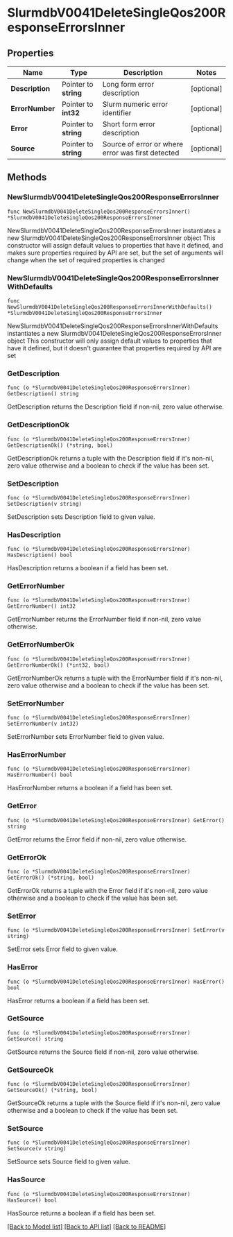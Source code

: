 # SlurmdbV0041DeleteSingleQos200ResponseErrorsInner

## Properties

Name | Type | Description | Notes
------------ | ------------- | ------------- | -------------
**Description** | Pointer to **string** | Long form error description | [optional] 
**ErrorNumber** | Pointer to **int32** | Slurm numeric error identifier | [optional] 
**Error** | Pointer to **string** | Short form error description | [optional] 
**Source** | Pointer to **string** | Source of error or where error was first detected | [optional] 

## Methods

### NewSlurmdbV0041DeleteSingleQos200ResponseErrorsInner

`func NewSlurmdbV0041DeleteSingleQos200ResponseErrorsInner() *SlurmdbV0041DeleteSingleQos200ResponseErrorsInner`

NewSlurmdbV0041DeleteSingleQos200ResponseErrorsInner instantiates a new SlurmdbV0041DeleteSingleQos200ResponseErrorsInner object
This constructor will assign default values to properties that have it defined,
and makes sure properties required by API are set, but the set of arguments
will change when the set of required properties is changed

### NewSlurmdbV0041DeleteSingleQos200ResponseErrorsInnerWithDefaults

`func NewSlurmdbV0041DeleteSingleQos200ResponseErrorsInnerWithDefaults() *SlurmdbV0041DeleteSingleQos200ResponseErrorsInner`

NewSlurmdbV0041DeleteSingleQos200ResponseErrorsInnerWithDefaults instantiates a new SlurmdbV0041DeleteSingleQos200ResponseErrorsInner object
This constructor will only assign default values to properties that have it defined,
but it doesn't guarantee that properties required by API are set

### GetDescription

`func (o *SlurmdbV0041DeleteSingleQos200ResponseErrorsInner) GetDescription() string`

GetDescription returns the Description field if non-nil, zero value otherwise.

### GetDescriptionOk

`func (o *SlurmdbV0041DeleteSingleQos200ResponseErrorsInner) GetDescriptionOk() (*string, bool)`

GetDescriptionOk returns a tuple with the Description field if it's non-nil, zero value otherwise
and a boolean to check if the value has been set.

### SetDescription

`func (o *SlurmdbV0041DeleteSingleQos200ResponseErrorsInner) SetDescription(v string)`

SetDescription sets Description field to given value.

### HasDescription

`func (o *SlurmdbV0041DeleteSingleQos200ResponseErrorsInner) HasDescription() bool`

HasDescription returns a boolean if a field has been set.

### GetErrorNumber

`func (o *SlurmdbV0041DeleteSingleQos200ResponseErrorsInner) GetErrorNumber() int32`

GetErrorNumber returns the ErrorNumber field if non-nil, zero value otherwise.

### GetErrorNumberOk

`func (o *SlurmdbV0041DeleteSingleQos200ResponseErrorsInner) GetErrorNumberOk() (*int32, bool)`

GetErrorNumberOk returns a tuple with the ErrorNumber field if it's non-nil, zero value otherwise
and a boolean to check if the value has been set.

### SetErrorNumber

`func (o *SlurmdbV0041DeleteSingleQos200ResponseErrorsInner) SetErrorNumber(v int32)`

SetErrorNumber sets ErrorNumber field to given value.

### HasErrorNumber

`func (o *SlurmdbV0041DeleteSingleQos200ResponseErrorsInner) HasErrorNumber() bool`

HasErrorNumber returns a boolean if a field has been set.

### GetError

`func (o *SlurmdbV0041DeleteSingleQos200ResponseErrorsInner) GetError() string`

GetError returns the Error field if non-nil, zero value otherwise.

### GetErrorOk

`func (o *SlurmdbV0041DeleteSingleQos200ResponseErrorsInner) GetErrorOk() (*string, bool)`

GetErrorOk returns a tuple with the Error field if it's non-nil, zero value otherwise
and a boolean to check if the value has been set.

### SetError

`func (o *SlurmdbV0041DeleteSingleQos200ResponseErrorsInner) SetError(v string)`

SetError sets Error field to given value.

### HasError

`func (o *SlurmdbV0041DeleteSingleQos200ResponseErrorsInner) HasError() bool`

HasError returns a boolean if a field has been set.

### GetSource

`func (o *SlurmdbV0041DeleteSingleQos200ResponseErrorsInner) GetSource() string`

GetSource returns the Source field if non-nil, zero value otherwise.

### GetSourceOk

`func (o *SlurmdbV0041DeleteSingleQos200ResponseErrorsInner) GetSourceOk() (*string, bool)`

GetSourceOk returns a tuple with the Source field if it's non-nil, zero value otherwise
and a boolean to check if the value has been set.

### SetSource

`func (o *SlurmdbV0041DeleteSingleQos200ResponseErrorsInner) SetSource(v string)`

SetSource sets Source field to given value.

### HasSource

`func (o *SlurmdbV0041DeleteSingleQos200ResponseErrorsInner) HasSource() bool`

HasSource returns a boolean if a field has been set.


[[Back to Model list]](../README.md#documentation-for-models) [[Back to API list]](../README.md#documentation-for-api-endpoints) [[Back to README]](../README.md)


